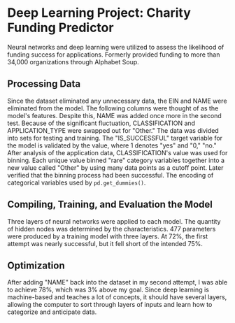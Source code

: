 # Deep Learning Project: Charity Funding Predictor
Neural networks and deep learning were utilized to assess the likelihood of funding success for applications.
Formerly provided funding to more than 34,000 organizations through Alphabet Soup.
## Processing Data
Since the dataset eliminated any unnecessary data, the EIN and NAME were eliminated from the model. The following columns were thought of as the model's features. Despite this, NAME was added once more in the second test. Because of the significant fluctuation, CLASSIFICATION and APPLICATION_TYPE were swapped out for "Other." The data was divided into sets for testing and training. The "IS_SUCCESSFUL" target variable for the model is validated by the value, where 1 denotes "yes" and "0," "no." After analysis of the application data, CLASSIFICATION's value was used for binning. Each unique value binned "rare" category variables together into a new value called "Other" by using many data points as a cutoff point. Later verified that the binning process had been successful. The encoding of categorical variables used by `pd.get_dummies()`.
## Compiling, Training, and Evaluation the Model
Three layers of neural networks were applied to each model. The quantity of hidden nodes was determined by the characteristics.
477 parameters were produced by a training model with three layers. At 72%, the first attempt was nearly successful, but it fell short of the intended 75%.
## Optimization
After adding "NAME" back into the dataset in my second attempt, I was able to achieve 78%, which was 3% above my goal.
Since deep learning is machine-based and teaches a lot of concepts, it should have several layers, allowing the computer to sort through layers of inputs and learn how to categorize and anticipate data.
